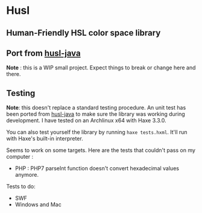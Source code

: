 # Husl
## Human-Friendly HSL color space library
## Port from [husl-java]

**Note** : this is a WIP small project. Expect things to break or change here and there.

## Testing

**Note**: this doesn't replace a standard testing procedure. An unit test has been ported from [husl-java] to make sure the library was working during development. I have tested on an Archlinux x64 with Haxe 3.3.0.

You can also test yourself the library by running `haxe tests.hxml`. It'll run with Haxe's built-in interpreter.

Seems to work on some targets. Here are the tests that couldn't pass on my computer :
- PHP : PHP7 parseInt function doesn't convert hexadecimal values anymore.

Tests to do:
- SWF
- Windows and Mac

[husl-java]: https://github.com/husl-colors/husl-java
